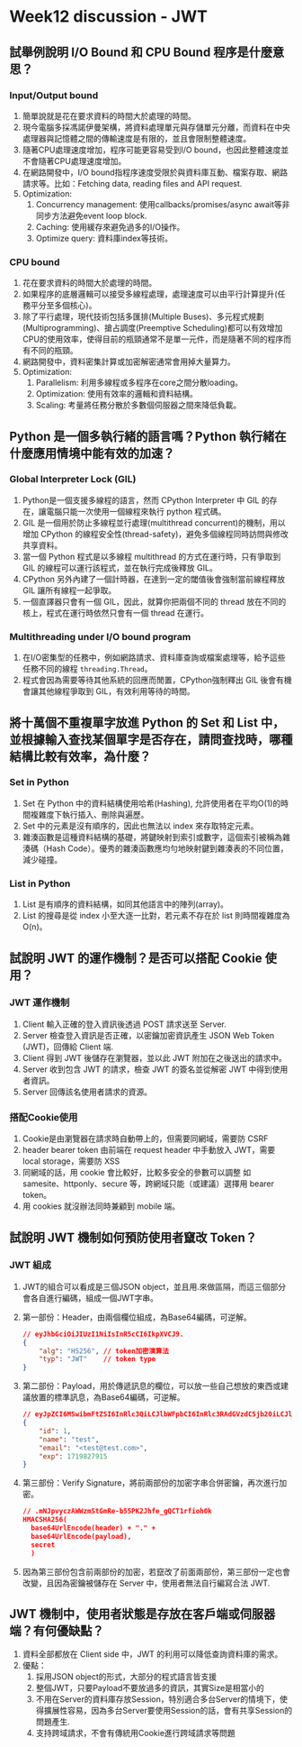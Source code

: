 # Week12 discussion - JWT

## 試舉例說明 I/O Bound 和 CPU Bound 程序是什麼意思？

### Input/Output bound

1. 簡單說就是花在要求資料的時間大於處理的時間。
2. 現今電腦多採馮諾伊曼架構，將資料處理單元與存儲單元分離，而資料在中央處理器與記憶體之間的傳輸速度是有限的，並且會限制整體速度。
3. 隨著CPU處理速度增加，程序可能更容易受到I/O bound，也因此整體速度並不會隨著CPU處理速度增加。
4. 在網路開發中，I/O bound指程序速度受限於與資料庫互動、檔案存取、網路請求等。比如：Fetching data, reading files and API request.
5. Optimization:
    1. Concurrency management: 使用callbacks/promises/async await等非同步方法避免event loop block.
    2. Caching: 使用緩存來避免過多的I/O操作。
    3. Optimize query: 資料庫index等技術。

### CPU bound

1. 花在要求資料的時間大於處理的時間。
2. 如果程序的底層邏輯可以接受多線程處理，處理速度可以由平行計算提升(任務平分至多個核心)。
3. 除了平行處理，現代技術包括多匯排(Multiple Buses)、多元程式規劃(Multiprogramming)、搶占調度(Preemptive Scheduling)都可以有效增加CPU的使用效率，使得目前的瓶頸通常不是單一元件，而是隨著不同的程序而有不同的瓶頸。
4. 網路開發中，資料密集計算或加密解密通常會用掉大量算力。
5. Optimization:
    1. Parallelism: 利用多線程或多程序在core之間分散loading。
    2. Optimization: 使用有效率的邏輯和資料結構。
    3. Scaling: 考量將任務分散於多數個伺服器之間來降低負載。

## Python 是一個多執行緒的語言嗎？Python 執行緒在什麼應用情境中能有效的加速？

### Global Interpreter Lock (GIL)

1. Python是一個支援多線程的語言，然而 CPython Interpreter 中 GIL 的存在，讓電腦只能一次使用一個線程來執行 python 程式碼。
2. GIL 是一個用於防止多線程並行處理(multithread concurrent)的機制，用以增加 CPython 的線程安全性(thread-safety)，避免多個線程同時訪問與修改共享資料。
3. 當一個 Python 程式是以多線程 multithread 的方式在運行時，只有爭取到 GIL 的線程可以運行該程式，並在執行完成後釋放 GIL。
4. CPython 另外內建了一個計時器，在達到一定的閾值後會強制當前線程釋放 GIL 讓所有線程一起爭取。
5. 一個直譯器只會有一個 GIL，因此，就算你把兩個不同的 thread 放在不同的核上，程式在運行時依然只會有一個 thread 在運行。

### Multithreading under I/O bound program

1. 在I/O密集型的任務中，例如網路請求、資料庫查詢或檔案處理等，給予這些任務不同的線程 ```threading.Thread```。
2. 程式會因為需要等待其他系統的回應而閒置，CPython強制釋出 GIL 後會有機會讓其他線程爭取到 GIL，有效利用等待的時間。

## 將十萬個不重複單字放進 Python 的 Set 和 List 中，並根據輸入查找某個單字是否存在，請問查找時，哪種結構比較有效率，為什麼？

### Set in Python

1. Set 在 Python 中的資料結構使用哈希(Hashing), 允許使用者在平均O(1)的時間複雜度下執行插入、刪除與遍歷。
2. Set 中的元素是沒有順序的，因此也無法以 index 來存取特定元素。
3. 雜湊函數是這種資料結構的基礎，將鍵映射到索引或數字，這個索引被稱為雜湊碼（Hash Code）。優秀的雜湊函數應均勻地映射鍵到雜湊表的不同位置，減少碰撞。

### List in Python

1. List 是有順序的資料結構，如同其他語言中的陣列(array)。
2. List 的搜尋是從 index 小至大逐一比對，若元素不存在於 list 則時間複雜度為O(n)。

## 試說明 JWT 的運作機制？是否可以搭配 Cookie 使用？

### JWT 運作機制

1. Client 輸入正確的登入資訊後透過 POST 請求送至 Server.
2. Server 檢查登入資訊是否正確，以密鑰加密資訊產生 JSON Web Token (JWT)，回傳給 Client 端.
3. Client 得到 JWT 後儲存在瀏覽器，並以此 JWT 附加在之後送出的請求中。
4. Server 收到包含 JWT 的請求，檢查 JWT 的簽名並從解密 JWT 中得到使用者資訊。
5. Server 回傳該名使用者請求的資源。

### 搭配Cookie使用

1. Cookie是由瀏覽器在請求時自動帶上的，但需要同網域，需要防 CSRF
2. header bearer token 由前端在 request header 中手動放入 JWT，需要 local storage，需要防 XSS
3. 同網域的話，用 cookie 會比較好，比較多安全的參數可以調整
如 samesite、httponly、secure 等，跨網域只能（或建議）選擇用 bearer token。
4. 用 cookies 就沒辦法同時兼顧到 mobile 端。

## 試說明 JWT 機制如何預防使用者竄改 Token？

### JWT 組成

1. JWT的組合可以看成是三個JSON object，並且用.來做區隔，而這三個部分會各自進行編碼，組成一個JWT字串。
2. 第一部份：Header，由兩個欄位組成，為Base64編碼，可逆解。

    ```json
    // eyJhbGciOiJIUzI1NiIsInR5cCI6IkpXVCJ9.
    {
        "alg": "HS256", // token加密演算法
        "typ": "JWT"    // token type
    }
    ```

3. 第二部份：Payload，用於傳遞訊息的欄位，可以放一些自己想放的東西或建議放置的標準訊息，為Base64編碼，可逆解。

    ```json
    // eyJpZCI6MSwibmFtZSI6InRlc3QiLCJlbWFpbCI6InRlc3RAdGVzdC5jb20iLCJleHAiOjE3MTk4Mjc5MTV9.
    {
        "id": 1,
        "name": "test",
        "email": "<test@test.com>",
        "exp": 1719827915
    }
    ```

4. 第三部份：Verify Signature，將前兩部份的加密字串合併密鑰，再次進行加密。

    ```json
    // .mNJpvyczAWWzmStGmRe-b55PK2Jhfe_gQCT1rfioh0k
    HMACSHA256(
      base64UrlEncode(header) + "." +
      base64UrlEncode(payload),
      secret
      )
    ```

5. 因為第三部份包含前兩部份的加密，若竄改了前面兩部份，第三部份一定也會改變，且因為密鑰被儲存在 Server 中，使用者無法自行編寫合法 JWT.

## JWT 機制中，使用者狀態是存放在客戶端或伺服器端？有何優缺點？

1. 資料全部都放在 Client side 中，JWT 的利用可以降低查詢資料庫的需求。
2. 優點：
    1. 採用JSON object的形式，大部分的程式語言皆支援
    2. 整個JWT，只要Payload不要放過多的資訊，其實Size是相當小的
    3. 不用在Server的資料庫存放Session，特別適合多台Server的情境下，使得擴展性容易，因為多台Server要使用Session的話，會有共享Session的問題產生.
    4. 支持跨域請求，不會有傳統用Cookie進行跨域請求等問題
